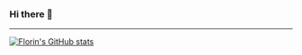 ### Hi there 👋

---

[![Florin's GitHub stats](https://github-readme-stats.vercel.app/api?username=florinbarbisch)](chrome://dino)
